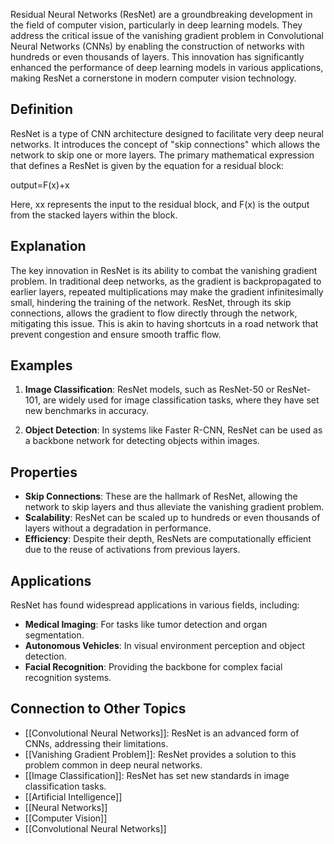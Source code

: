 Residual Neural Networks (ResNet) are a groundbreaking development in the field of computer vision, particularly in deep learning models. They address the critical issue of the vanishing gradient problem in Convolutional Neural Networks (CNNs) by enabling the construction of networks with hundreds or even thousands of layers. This innovation has significantly enhanced the performance of deep learning models in various applications, making ResNet a cornerstone in modern computer vision technology.

## Definition

ResNet is a type of CNN architecture designed to facilitate very deep neural networks. It introduces the concept of "skip connections" which allows the network to skip one or more layers. The primary mathematical expression that defines a ResNet is given by the equation for a residual block:

output=F(x)+x

Here, xx represents the input to the residual block, and F(x) is the output from the stacked layers within the block.

## Explanation

The key innovation in ResNet is its ability to combat the vanishing gradient problem. In traditional deep networks, as the gradient is backpropagated to earlier layers, repeated multiplications may make the gradient infinitesimally small, hindering the training of the network. ResNet, through its skip connections, allows the gradient to flow directly through the network, mitigating this issue. This is akin to having shortcuts in a road network that prevent congestion and ensure smooth traffic flow.

## Examples

1. **Image Classification**: ResNet models, such as ResNet-50 or ResNet-101, are widely used for image classification tasks, where they have set new benchmarks in accuracy.
    
2. **Object Detection**: In systems like Faster R-CNN, ResNet can be used as a backbone network for detecting objects within images.
    

## Properties

- **Skip Connections**: These are the hallmark of ResNet, allowing the network to skip layers and thus alleviate the vanishing gradient problem.
- **Scalability**: ResNet can be scaled up to hundreds or even thousands of layers without a degradation in performance.
- **Efficiency**: Despite their depth, ResNets are computationally efficient due to the reuse of activations from previous layers.

## Applications

ResNet has found widespread applications in various fields, including:

- **Medical Imaging**: For tasks like tumor detection and organ segmentation.
- **Autonomous Vehicles**: In visual environment perception and object detection.
- **Facial Recognition**: Providing the backbone for complex facial recognition systems.

## Connection to Other Topics

- [[Convolutional Neural Networks]]: ResNet is an advanced form of CNNs, addressing their limitations.
- [[Vanishing Gradient Problem]]: ResNet provides a solution to this problem common in deep neural networks.
- [[Image Classification]]: ResNet has set new standards in image classification tasks.
-  [[Artificial Intelligence]]
- [[Neural Networks]]
- [[Computer Vision]]
- [[Convolutional Neural Networks]] 